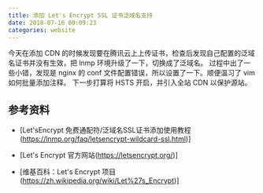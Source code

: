 ```yaml
---
title: 添加 Let's Encrypt SSL 证书泛域名支持
date: 2018-07-16 00:09:23
categories: website
---
```

今天在添加 CDN 的时候发现要在腾讯云上上传证书，检查后发现自己配置的泛域名证书并没有生效，把 lnmp 环境升级了一下，切换成了泛域名。
过程中出了一些小错，发现是 nginx 的 conf 文件配置错误，所以设置了一下。顺便温习了 vim 如何批量添加注释。
下一步打算将 HSTS 开启，并引入全站 CDN 以保护源站。

## 参考资料

- [Let'sEncrypt 免费通配符/泛域名SSL证书添加使用教程(https://lnmp.org/faq/letsencrypt-wildcard-ssl.html)]

- [Let's Encrypt 官方网站(https://letsencrypt.org/)]

- [维基百科：Let's Encrypt 项目(https://zh.wikipedia.org/wiki/Let%27s_Encrypt)]
